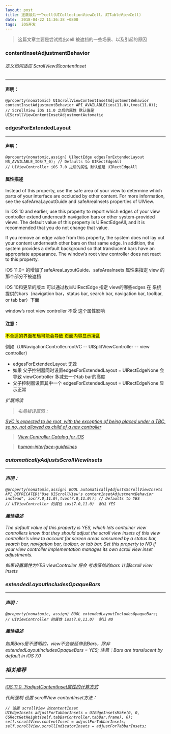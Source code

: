 ```yaml
---
layout: post
title: 拯救最后一个cell(UICollectionViewCell、UITableViewCell)
date:  2018-04-22 11:36:38 +0800
tags:  iOS开发
---
```


> 这篇文章主要是尝试找出cell 被遮挡的一些场景、以及引起的原因


### contentInsetAdjustmentBehavior
###### 定义如何适应 ScrollView的contentInset
***

#### 声明：

```	
@property(nonatomic) UIScrollViewContentInsetAdjustmentBehavior contentInsetAdjustmentBehavior API_AVAILABLE(ios(11.0),tvos(11.0));
// ScrollView iOS 11.0 之后的属性 默认值是 UIScrollViewContentInsetAdjustmentAutomatic

```
	

### edgesForExtendedLayout 
*** 

#### 声明：

```
@property(nonatomic,assign) UIRectEdge edgesForExtendedLayout NS_AVAILABLE_IOS(7_0); // Defaults to UIRectEdgeAll
// UIViewController iOS 7.0 之后的属性 默认值是 UIRectEdgeAll
```



#### 属性描述
	
Instead of this property, use the safe area of your view to determine which parts of your interface are occluded by other content. For more information, see the safeAreaLayoutGuide and safeAreaInsets properties of UIView.
	
In iOS 10 and earlier, use this property to report which edges of your view controller extend underneath navigation bars or other system-provided views. The default value of this property is UIRectEdgeAll, and it is recommended that you do not change that value.
	
If you remove an edge value from this property, the system does not lay out your content underneath other bars on that same edge. In addition, the system provides a default background so that translucent bars have an appropriate appearance. The window’s root view controller does not react to this property.
	
iOS 11.0+ 的增加了safeAreaLayoutGuide、safeAreaInsets 属性来指定 view 的那个部分不被遮挡
	
iOS 10和更早的版本 可以通过枚举UIRectEdge 指定 view的哪些edges 在 系统提供的bars（navigation bar，status bar, search bar, navigation bar, toolbar, or tab bar）下面
	
window’s root view controller 不受 这个属性影响

	
#### 注意：
<mark>不合适的界面布局可能会导致 页面内容显示凌乱<mark>

例如（UINavigationController.rootVC -- UISplitViewController -- view controller）

* edgesForExtendedLayout 无效
* 如果 父子控制器同时设置edgesForExtendedLayout = UIRectEdgeNone 会导致 viewController 多减去一个tab bar的高度
* 父子控制器设置其中一个 edgesForExtendedLayout = UIRectEdgeNone 显示正常

<em> 扩展阅读 <em>

> 布局错误原因：
> 
[SVC is expected to be root, with the exception of being placed under a TBC, so no, not allowed as child of a nav controller](https://forums.developer.apple.com/thread/68664#198748)

> [View Controller Catalog for iOS](https://developer.apple.com/library/content/documentation/WindowsViews/Conceptual/ViewControllerCatalog/Chapters/SplitViewControllers.html)

> [human-interface-guidelines](https://developer.apple.com/ios/human-interface-guidelines/views/split-views/)


### automaticallyAdjustsScrollViewInsets
***

#### 声明：

	@property(nonatomic,assign) BOOL automaticallyAdjustsScrollViewInsets API_DEPRECATED("Use UIScrollView's contentInsetAdjustmentBehavior instead", ios(7.0,11.0),tvos(7.0,11.0)); // Defaults to YES
	// UIViewController 的属性 ios(7.0,11.0)  默认 YES
#### 属性描述


The default value of this property is YES, which lets container view controllers know that they should adjust the scroll view insets of this view controller’s view to account for screen areas consumed by a status bar, search bar, navigation bar, toolbar, or tab bar. Set this property to NO if your view controller implementation manages its own scroll view inset adjustments.

如果设置属性为YES viewController 将会 考虑系统的bars 计算scroll view insets 


### extendedLayoutIncludesOpaqueBars
*** 

#### 声明：
	@property(nonatomic, assign) BOOL extendedLayoutIncludesOpaqueBars;
	// UIViewController 的属性 ios(7.0,11.0)  默认 NO
	
#### 属性描述
如果Bars是不透明的，view不会被延伸到Bars，除非extendedLayoutIncludesOpaqueBars = YES;
注意：Bars are translucent by default in iOS 7.0

### 相关推荐
***
[iOS 11.0 下adjustContentInset属性的计算方式](https://www.jianshu.com/p/efbc8619d56b)

代码强制 设置 scrollView contentInset方法：

```
// 设置 scrollView 的contentInset
UIEdgeInsets adjustForTabbarInsets = UIEdgeInsetsMake(0, 0, CGRectGetHeight(self.tabBarController.tabBar.frame), 0);
self.scrollView.contentInset = adjustForTabbarInsets;
self.scrollView.scrollIndicatorInsets = adjustForTabbarInsets;

```